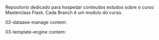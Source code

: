 Repositorio dedicado para hospedar conteudos estudos sobre o curso Masterclass Flask. Cada Branch é um modulo do curso.

02-dataase-manage contem:

03-template-engine contem:





